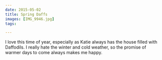```yaml
---
date: 2015-05-02
title: Spring Daffs
images: [IMG_9946.jpg]
tags:

---
```

I love this time of year, especially as Katie always has the house filled with Daffodils. I really hate the winter and cold weather, so the promise of warmer days to come always makes me happy.